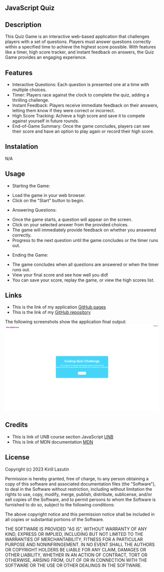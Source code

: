 ## JavaScript Quiz

## Description

This Quiz Game is an interactive web-based application that challenges players with a set of questions. Players must answer questions correctly within a specified time to achieve the highest score possible. With features like a timer, high score tracker, and instant feedback on answers, the Quiz Game provides an engaging experience.

## Features

- Interactive Questions: Each question is presented one at a time with multiple choices.
- Timer: Players race against the clock to complete the quiz, adding a thrilling challenge.
- Instant Feedback: Players receive immediate feedback on their answers, letting them know if they were correct or incorrect.
- High Score Tracking: Achieve a high score and save it to compete against yourself in future rounds.
- End-of-Game Summary: Once the game concludes, players can see their score and have an option to play again or record their high score.

## Instalation

N/A

## Usage

- Starting the Game:

* Load the game in your web browser.
* Click on the "Start" button to begin.

- Answering Questions:

* Once the game starts, a question will appear on the screen.
* Click on your selected answer from the provided choices.
* The game will immediately provide feedback on whether you answered correctly.
* Progress to the next question until the game concludes or the timer runs out.

- Ending the Game:

* The game concludes when all questions are answered or when the timer runs out.
* View your final score and see how well you did!
* You can save your score, replay the game, or view the high scores list.

## Links

- This is the link of my application [GitHub pages](https://kirill777-web.github.io/JS-Quiz-Time/)
- This is the link of my [GitHub repository](https://github.com/Kirill777-web/JS-Quiz-Time)

The following screenshots show the application final output:
![JS-Quiz-Time app](/assests/JS-Quiz-Time.png)

## Credits

- This is link of UNB course section JavaScript [UNB](https://courses.bootcampspot.com/courses/3974)
- This is link of MDN documentation [MDN](https://developer.mozilla.org/en-US/docs/Web/JavaScript/Guide/Functions)

## License

Copyright (c) 2023 Kirill Lazutin

Permission is hereby granted, free of charge, to any person obtaining a copy
of this software and associated documentation files (the "Software"), to deal
in the Software without restriction, including without limitation the rights
to use, copy, modify, merge, publish, distribute, sublicense, and/or sell
copies of the Software, and to permit persons to whom the Software is
furnished to do so, subject to the following conditions:

The above copyright notice and this permission notice shall be included in all
copies or substantial portions of the Software.

THE SOFTWARE IS PROVIDED "AS IS", WITHOUT WARRANTY OF ANY KIND, EXPRESS OR
IMPLIED, INCLUDING BUT NOT LIMITED TO THE WARRANTIES OF MERCHANTABILITY,
FITNESS FOR A PARTICULAR PURPOSE AND NONINFRINGEMENT. IN NO EVENT SHALL THE
AUTHORS OR COPYRIGHT HOLDERS BE LIABLE FOR ANY CLAIM, DAMAGES OR OTHER
LIABILITY, WHETHER IN AN ACTION OF CONTRACT, TORT OR OTHERWISE, ARISING FROM,
OUT OF OR IN CONNECTION WITH THE SOFTWARE OR THE USE OR OTHER DEALINGS IN THE
SOFTWARE.
